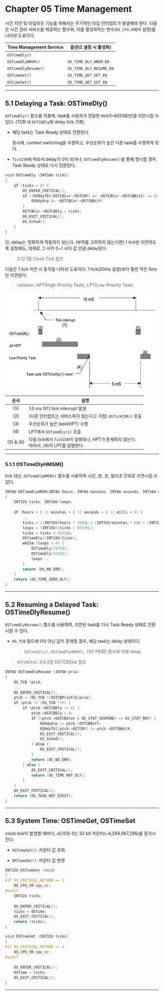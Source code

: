# Chapter 05 Time Management

시간 지연 및 타임아웃 기능를 위해서는 주기적인 타임 인터럽트가 발생해야 한다. 다음은 시간 관리 서비스를 제공하는 함수와, 이를 활성화하는 변수(`OS_CFG.H`에서 설정)를 나타낸 도표이다.

| Time Management Service | 옵션(1 설정 시 활성화) |
| --- | --- |
| `OSTimeDly()` | |
| `OSTimeDlyHMSM()` | `OS_TIME_DLY_HMSM_EN` |
| `OSTimeDlyResume()` | `OS_TIME_DLY_RESUME_EN` |
| `OSTimeGet()` | `OS_TIME_GET_SET_EN` |
| `OSTimeSet()` | `OS_TIME_GET_SET_EN` |

---

## 5.1 Delaying a Task: OSTimeDly()

`OSTimeDly()` 함수를 이용해, task를 사용자가 전달한 tick(1~65536)만큼 지연시킬 수 있다. (TCB 내 `OSTCBDly`에 delay tick 기록)

- 해당 task는 Task Ready 상태로 전환된다.
 
  동시에, context switching을 수행하고, 우선순위가 높은 다른 task를 수행하게 된다.

- `TickISR`에 따라서 delay가 0이 되거나, `OSTimeDlyResume()`을 통해 명시할 경우, Task Ready 상태로 다시 전환된다.

```c
void OSTimeDly (INT16U ticks)
{
    if (ticks > 0) {
        OS_ENTER_CRITICAL();
        if ((OSRdyTbl[OSTCBCur->OSTCBY] &= ~OSTCBCur->OSTCBBitX) == 0) {
            OSRdyGrp &= ~OSTCBCur->OSTCBBitY;
        }
        OSTCBCur->OSTCBDly = ticks;
        OS_EXIT_CRITICAL();
        OS_Sched();
    }
}
```

단, delay는 정확하게 작동하지 않는다. (부하를 고려하지 않는다면) 1 tick만 지연하도록 설정해도, 대체로 그 사이 0~1 사이 값 만큼 delay된다.

> 2.12.1절 Clock Tick 참조

다음은 1 tick 지연 시 동작을 나타낸 도표이다. 1 tick(20ms 설정)보다 훨씬 적은 5ms만 지연된다.

> notation: HPT(High-Priority Task), LPT(Low-Priority Task)

![delay resolution](images/delay_resolution.png)

| 순서 | 설명 |
| :---: | --- |
| (1) | 10 ms 마다 tick interrupt 발생 |
| (2) | (다른 인터럽트는 서비스하지 않는다고 가정) `OSTickISR()` 호출 |
| (3) | 우선순위가 높은 task(HPT) 수행 |
| (4) | LPT에서 `OSTimeDly(1)` 호출 |
| (5) & (6) | 다음 tick에서 `TickISR`이 실행되나, HPT가 존재하지 않는다.<br/>따라서, (4)의 LPT를 실행한다. |

---

### 5.1.1 OSTimeDlyHMSM()

tick 대신, `OSTimeDlyHMSM()` 함수를 사용하여 시간, 분, 초, 밀리초 단위로 지연시킬 수 있다.

```c
INT8U OSTimeDlyHMSM(INT8U hours, INT8U minutes, INT8U seconds, INT16U milli)
{
    INT32U ticks, INT16U loops;

    if (hours > 0 || minutes > 0 || seconds > 0 || milli > 0) {
        ...
        ticks = ((INT32U)hours * 3600L + (INT32U)minutes * 60L + (INT32U)seconds) * OS_TICKS_PER_SEC + OS_TICKS_PER_SEC * ((INT32U)milli + 500L / OS_TICKS_PER_SEC) / 1000L;
        loops = (INT16U)(ticks / 65536L);
        ticks = ticks % 65536L;
        OSTimeDly((INT16U)ticks);
        while (loops > 0) {
            OSTimeDly(32768);
            OSTimeDly(32768);
            loops--;
        }
        return (OS_NO_ERR);
    }
    return (OS_TIME_ZERO_DLY);
}
```

---

## 5.2 Resuming a Delayed Task: OSTimeDlyResume()

`OSTimeDlyResume()` 함수를 사용하여, 지연된 task를 다시 Task Ready 상태로 전환시킬 수 있다.

- `OS_TCB` 필드에 0이 아닌 값이 존재할 경우, 해당 task는 delay 상태이다.

  > `OSTimeDly()`, `OSTimeDlyHMSM()`, 기타 PEND 함수에 의해 delay

> `OSTCBStat`: 3.4.3절 OSTCBStat 참조

```c
INT8U OSTimeDlyResume (INT8U prio)
{
    OS_TCB *ptcb;
    ...
    OS_ENTER_CRITICAL();
    ptcb = (OS_TCB *)OSTCBPrioTlb[prio];
    if (ptcb != (OS_TCB *)0) {
        if (ptcb->OSTCBDly != 0) {
            ptcb->OSTCBDly = 0;
            if ((ptcb->OSTCBStat & OS_STAT_SUSPEND) == OS_STAT_RDY) {
                OSRdyGrp |= ptcb->OSTCBBitY;
                OSRdyTbl[ptcb->OSTCBY] |= ptcb->OSTCBBitX;
                OS_EXIT_CRITICAL();
                OS_Sched();
            } else {
                OS_EXIT_CRITICAL();
            }
            return (OS_NO_ERR);
        } else {
            OS_EXIT_CRITICAL();
            return (OS_TIME_NOT_DLY);
        }
    }
    OS_EXIT_CRITICAL();
    return (OS_TASK_NOT_EXIST);
}
```

---

## 5.3 System Time: OSTimeGet, OSTimeSet

clock tick이 발생할 때마다, uC/OS-II는 32 bit 카운터(~4,294,967,295)를 증가시킨다. 

- `OSTimeGet()`: 카운터 값 조회.

- `OSTimeSet()`: 카운터 값 변경

```c
INT32U OSTimeGet (void)
{
#if OS_CRITICAL_METHOD == 3
    OS_CPU_SR cpu_sr;
#endif
    INT32U ticks;

    OS_ENTER_CRITICAL();
    ticks = OSTime;
    OS_EXIT_CRITICAL();
    return (ticks);
}
```

```c
void OSTimeSet (INT32U ticks)
{
#if OS_CRITICAL_METHOD == 3
    OS_CPU_SR cpu_sr;
#endif
    
    OS_ENTER_CRITICAL();
    OSTime = ticks;
    OS_EXIT_CRITICAL();
}
```

---